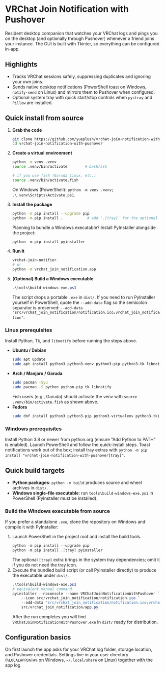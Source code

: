 # VRChat Join Notification with Pushover

Resident desktop companion that watches your VRChat logs and pings you on the desktop (and optionally through Pushover) whenever a friend joins your instance. The GUI is built with Tkinter, so everything can be configured in-app.

## Highlights
- Tracks VRChat sessions safely, suppressing duplicates and ignoring your own joins.
- Sends native desktop notifications (PowerShell toast on Windows, `notify-send` on Linux) and mirrors them to Pushover when configured.
- Optional system tray with quick start/stop controls when `pystray` and `Pillow` are installed.

## Quick install from source
1. **Grab the code**
   ```bash
   git clone https://github.com/yueplush/vrchat-join-notification-with-pushover.git
   cd vrchat-join-notification-with-pushover
   ```
2. **Create a virtual environment**
   ```bash
   python -m venv .venv
   source .venv/bin/activate        # bash/zsh
   ```
   ```bash
   # if you use fish (Garuda Linux, etc.)
   source .venv/bin/activate.fish
   ```
   On Windows (PowerShell): `python -m venv .venv; .\.venv\Scripts\Activate.ps1`.
3. **Install the package**
   ```bash
   python -m pip install --upgrade pip
   python -m pip install .           # add '.[tray]' for the optional tray icon
   ```
   Planning to bundle a Windows executable? Install PyInstaller alongside the project:
   ```powershell
   python -m pip install pyinstaller
   ```
4. **Run it**
   ```bash
   vrchat-join-notifier
   # or
   python -m vrchat_join_notification.app
   ```

5. **(Optional) Build a Windows executable**
   ```powershell
   .\tools\build-windows-exe.ps1
   ```
   The script drops a portable `.exe` in `dist/`. If you need to run PyInstaller yourself in PowerShell, quote the `--add-data`
   flag so the semicolon separator is preserved: `--add-data "src/vrchat_join_notification/notification.ico;vrchat_join_notification"`.

### Linux prerequisites
Install Python, Tk, and `libnotify` before running the steps above.
- **Ubuntu / Debian**
  ```bash
  sudo apt update
  sudo apt install python3 python3-venv python3-pip python3-tk libnotify-bin
  ```
- **Arch / Manjaro / Garuda**
  ```bash
  sudo pacman -Syu
  sudo pacman -S python python-pip tk libnotify
  ```
  Fish users (e.g., Garuda) should activate the venv with `source .venv/bin/activate.fish` as shown above.
- **Fedora**
  ```bash
  sudo dnf install python3 python3-pip python3-virtualenv python3-tkinter libnotify
  ```

### Windows prerequisites
Install Python 3.8 or newer from python.org (ensure “Add Python to PATH” is enabled). Launch PowerShell and follow the quick-install steps. Toast notifications work out of the box; install tray extras with `python -m pip install "vrchat-join-notification-with-pushover[tray]"`.

## Quick build targets
- **Python packages**: `python -m build` produces source and wheel archives in `dist/`.
- **Windows single-file executable**: run `tools\build-windows-exe.ps1` in PowerShell (PyInstaller must be installed).

### Build the Windows executable from source
If you prefer a standalone `.exe`, clone the repository on Windows and compile it with PyInstaller:

1. Launch PowerShell in the project root and install the build tools.
   ```powershell
   python -m pip install --upgrade pip
   python -m pip install .[tray] pyinstaller
   ```
   The optional `[tray]` extra brings in the system tray dependencies; omit it if you do not need the tray icon.
2. Execute the bundled build script (or call PyInstaller directly) to produce the executable under `dist/`.
   ```powershell
   .\tools\build-windows-exe.ps1
   # equivalent manual command
   pyinstaller --noconsole --name VRChatJoinNotificationWithPushover `
       --icon src/vrchat_join_notification/notification.ico `
       --add-data "src/vrchat_join_notification/notification.ico;vrchat_join_notification" `
       src/vrchat_join_notification/app.py
   ```
   After the run completes you will find `VRChatJoinNotificationWithPushover.exe` in `dist/` ready for distribution.

## Configuration basics
On first launch the app asks for your VRChat log folder, storage location, and Pushover credentials. Settings live in your user directory (`%LOCALAPPDATA%` on Windows, `~/.local/share` on Linux) together with the app log.
